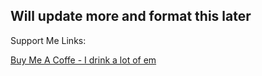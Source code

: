## Will update more and format this later

Support Me Links:

[Buy Me A Coffe - I drink a lot of em](https://buymeacoffee.com/meandmyboi4)
